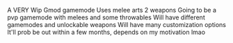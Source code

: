 A VERY Wip Gmod gamemode
Uses melee arts 2 weapons
Going to be a pvp gamemode with melees and some throwables
Will have different gamemodes and unlockable weapons
Will have many customization options
It'll prob be out within a few months, depends on my motivation lmao